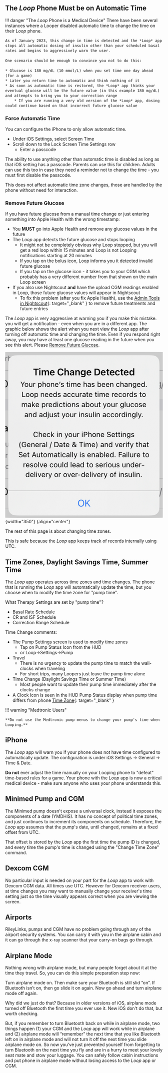 ## The *Loop* Phone Must be on Automatic Time

!!! danger "The *Loop* Phone is a Medical Device"
    There have been several instances where a Looper disabled automatic time to change the time on their *Loop* phone.

    As of January 2023, this change in time is detected and the *Loop* app stops all automatic dosing of insulin other than your scheduled basal rates and begins to aggressively warn the user.

    One scenario should be enough to convince you not to do this:

    * Glucose is 180 mg/dL (10 mmol/L) when you set time one day ahead (for a game)
    * Later you return time to automatic and think nothing of it
    * As soon as automatic time is restored, the *Loop* app thinks your eventual glucose will be the future value (in this example 180 mg/dL) and attempts to bring you to your correction range
        * If you are running a very old version of the *Loop* app, dosing could continue based on that incorrect future glucose value

### Force Automatic Time

You can configure the iPhone to only allow automatic time.

* Under iOS Settings, select Screen Time
* Scroll down to the Lock Screen Time Settings row
    * Enter a passcode

The ability to use anything other than automatic time is disabled as long as that iOS setting has a passcode. Parents can use this for children. Adults can use this too in case they need a reminder not to change the time - you must first disable the passcode.

This does not affect automatic time zone changes, those are handled by the phone without need for interaction.

### Remove Future Glucose

If you have future glucose from a manual time change or just entering something into Apple Health with the wrong timestamp:

* You **MUST** go into Apple Health and remove any glucose values in the future
* The *Loop* app detects the future glucose and stops looping
    * It might not be completely obvious why Loop stopped, but you will get a red loop within 15 minutes and Loop is not Looping notifications starting at 20 minutes
    * If you tap on the bolus icon, Loop informs you it detected invalid future glucose
    * If you tap on the glucose icon - it takes you to your CGM which probably has a very different number from that shown on the main Loop screen
* If you also use Nightscout **and** have the upload CGM readings enabled in Loop, those future glucose values will appear in Nightscout
    * To fix this problem (after you fix Apple Health), use the [Admin Tools in Nightscout](https://nightscout.github.io/nightscout/admin_tools/){: target="_blank" } to remove future treatments and future entries

The *Loop* app is very aggressive at warning you if you make this mistake. you will get a notification - even when you are in a different app. The graphic below shows the alert when you next view the *Loop* app after turning off automatic time and changing the time. Even if you respond right away, you may have at least one glucose reading in the future when you see this alert. Please [Remove Future Glucose](#remove-future-glucose).

![notification displayed when automatic time is disabled on Loop phone](../loop-3/img/omnipod-time-change.svg){width="350"}
{align="center"}

The rest of this page is about changing time zones.

This is safe because the *Loop* app keeps track of records internally using UTC.

## Time Zones, Daylight Savings Time, Summer Time

The *Loop* app operates across time zones and time changes. The phone that is running the *Loop* app will automatically update the time, but you choose when to modify the time zone for "pump time".

What Therapy Settings are set by "pump time"?

* Basal Rate Schedule
* CR and ISF Schedule
* Correction Range Schedule

Time Change comments:

* The Pump Settings screen is used to modify time zones
    * Tap on Pump Status Icon from the HUD
    * or Loop->Settings->Pump
* Travel
    * There is no urgency to update the pump time to match the wall-clocks when traveling
    * For short trips, many Loopers just leave the pump time alone
* Time Change (Daylight Savings Time or Summer Time)
    * Most people want to update their pump time immediately after the clocks change
* A Clock Icon is seen in the HUD Pump Status display when pump time differs from phone [Time Zone](../loop-3/displays-v3.md#time-zone){: target="_blank" }

!!! warning "Medtronic Users"

    **Do not use the Medtronic pump menus to change your pump's time when Looping.**

## iPhone

The *Loop* app will warn you if your phone does not have time configured to automatically update. The configuration is under iOS Settings -> General -> Time & Date.

**Do not** ever adjust the time manually on your Looping phone to "defeat" time-based rules for a game. Your phone with the *Loop* app is now a critical medical device - make sure anyone who uses your phone understands this.

## Minimed Pump and CGM

The Minimed pump doesn't expose a universal clock, instead it exposes the components of a date (YMDHIS). It has no concept of political time zones, and just continues to increment its components on schedule. Therefore, the *Loop* app assumes that the pump's date, until changed, remains at a fixed offset from UTC.

That offset is stored by the *Loop* app the first time the pump ID is changed, and every time the pump's time is changed using the "Change Time Zone" command.

## Dexcom CGM

No particular input is needed on your part for the *Loop* app to work with Dexcom CGM data. All times use UTC.  However for Dexcom receiver users, at time changes you may want to manually change your receiver's time setting just so the time visually appears correct when you are viewing the screen.

## Airports

RileyLinks, pumps and CGM have no problem going through any of the airport security systems. You can carry it with you in the airplane cabin and it can go through the x-ray scanner that your carry-on bags go through.

## Airplane Mode

Nothing wrong with airplane mode, but many people forget about it at the time they travel. So, you can do this simple preparation step now:

Turn airplane mode on. Then make sure your Bluetooth is still slid “on”. If Bluetooth isn’t on, then go slide it on again. Now go ahead and turn airplane mode off again.

Why did we just do that? Because in older versions of iOS, airplane mode turned off Bluetooth the first time you ever use it. New iOS don't do that, but worth checking.

But, if you remember to turn Bluetooth back on while in airplane mode, two things happen (1) your CGM and the *Loop* app will work while in airplane and (2) airplane mode will “remember” the next time that you like Bluetooth left on in airplane mode and will not turn it off the next time you slide airplane mode on. So now you’ve just prevented yourself from forgetting to turn Bluetooth on the next time you fly and are in a hurry to meet your lovely seat mate and stow your luggage. You can safely follow cabin instructions and put phone in airplane mode without losing access to the *Loop* app or CGM.

